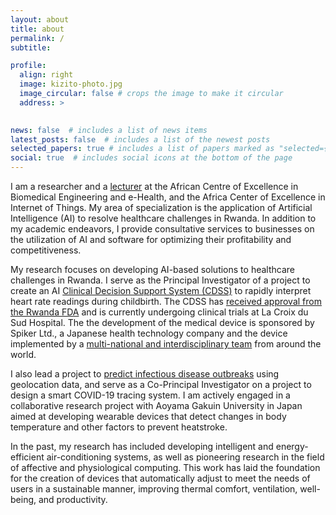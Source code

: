```yaml
---
layout: about
title: about
permalink: /
subtitle: 

profile:
  align: right
  image: kizito-photo.jpg
  image_circular: false # crops the image to make it circular
  address: >
    

news: false  # includes a list of news items
latest_posts: false  # includes a list of the newest posts
selected_papers: true # includes a list of papers marked as "selected={true}"
social: true  # includes social icons at the bottom of the page
---
```



I am a researcher and a [lecturer](https://qiriro.com/teaching/) at the African Centre of Excellence in Biomedical Engineering and e-Health, and the Africa Center of Excellence in Internet of Things. My area of specialization is the application of Artificial Intelligence (AI) to resolve healthcare challenges in Rwanda. In addition to my academic endeavors, I provide consultative services to businesses on the utilization of AI and software for optimizing their profitability and competitiveness. 

My research focuses on developing AI-based solutions to healthcare challenges in Rwanda. I serve as the Principal Investigator of a project to create an AI [Clinical Decision Support System (CDSS)](https://qiriro.com/ctg/) to rapidly interpret heart rate readings during childbirth. The CDSS has [received approval from the Rwanda FDA](https://qiriro.com/ctg/static_files/pdf/02-clinical-trial-approval.pdf) and is currently undergoing clinical trials at La Croix du Sud Hospital. The the development of the medical device is sponsored by Spiker Ltd., a Japanese health technology company and the device implemented by a [multi-national and interdisciplinary team](https://qiriro.com/ctg/team/) from around the world.

I also lead a project to [predict infectious disease outbreaks](https://qiriro.com/idop/) using geolocation data, and serve as a Co-Principal Investigator on a project to design a smart COVID-19 tracing system. I am actively engaged in a collaborative research project with Aoyama Gakuin University in Japan aimed at developing wearable devices that detect changes in body temperature and other factors to prevent heatstroke.

In the past, my research has included developing intelligent and energy-efficient air-conditioning systems, as well as pioneering research in the field of affective and physiological computing. This work has laid the foundation for the creation of devices that automatically adjust to meet the needs of users in a sustainable manner, improving thermal comfort, ventilation, well-being, and productivity.


